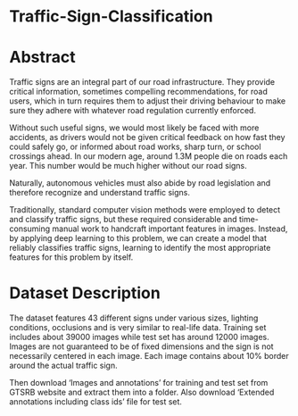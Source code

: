 # Traffic-Sign-Classification

# Abstract

Traffic signs are an integral part of our road infrastructure. They provide critical information, sometimes compelling recommendations, for road users, which in turn requires them to adjust their driving behaviour to make sure they adhere with whatever road regulation currently enforced.

Without such useful signs, we would most likely be faced with more accidents, as drivers would not be given critical feedback on how fast they could safely go, or informed about road works, sharp turn, or school crossings ahead. In our modern age, around 1.3M people die on roads each year. This number would be much higher without our road signs. 

Naturally, autonomous vehicles must also abide by road legislation and therefore recognize and understand traffic signs.

Traditionally, standard computer vision methods were employed to detect and classify traffic signs, but these required considerable and time-consuming manual work to handcraft important features in images. Instead, by applying deep learning to this problem, we can create a model that reliably classifies traffic signs, learning to identify the most appropriate features for this problem by itself. 

# Dataset Description

The dataset features 43 different signs under various sizes, lighting conditions, occlusions and is very similar to real-life data. Training set includes about 39000 images while test set has around 12000 images. Images are not guaranteed to be of fixed dimensions and the sign is not necessarily centered in each image. Each image contains about 10% border around the actual traffic sign.

Then download ‘Images and annotations’ for training and test set from GTSRB website and extract them into a folder. Also download ‘Extended annotations including class ids’ file for test set. 
